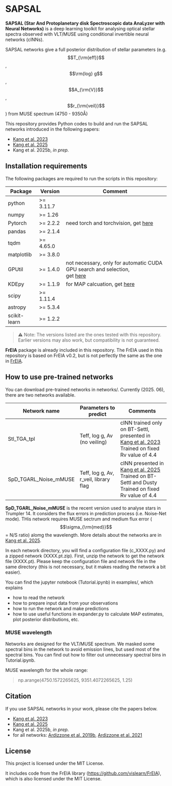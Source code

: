 # SAPSAL

**SAPSAL (Star And Protoplanetary disk Spectroscopic data AnaLyzer with Neural Networks)** is a deep learning toolkit for analysing optical stellar spectra observed with VLT/MUSE using conditional invertible neural networks (cINNs). 

SAPSAL networks give a full posterior distribution of stellar parameters (e.g. $$T_{\rm{eff}}$$, $$\rm{log} g$$,  $$A_{\rm{V}}$$,  $$r_{\rm{veil}}$$) from MUSE spectrum (4750 - 9350Å)

This repository provides Python codes to build and run the SAPSAL networks introduced in the following papers:
- [Kang et al. 2023](https://www.aanda.org/articles/aa/full_html/2023/06/aa46345-23/aa46345-23.html)
- [Kang et al. 2025](https://www.aanda.org/articles/aa/full_html/2025/05/aa50394-24/aa50394-24.html)
- Kang et al. 2025b, _in prep._


## Installation requirements
The following packages are required to run the scripts in this repository:

| Package | Version | Comment |
|---------|---------|---------|
| python  | >= 3.11.7   |  
| numpy   |  >= 1.26  | 
| Pytorch | >= 2.2.2  | need torch and torchvision, get [here](https://pytorch.org/) |
| pandas   | >= 2.1.4 |
| tqdm | >= 4.65.0 |
| matplotlib | >= 3.8.0 |
| GPUtil | >= 1.4.0 | not necessary, only for automatic CUDA GPU search and selection, <br> get [here](https://github.com/anderskm/gputil) |
| KDEpy | >= 1.1.9 | for MAP calcuation, get [here](https://kdepy.readthedocs.io/en/latest/index.html) |
| scipy | >= 1.11.4 |
| astropy | >= 5.3.4 |
| scikit-learn | >= 1.2.2 |
> ⚠️ Note: The versions listed are the ones tested with this repository.  
> Earlier versions may also work, but compatibility is not guaranteed.

**FrEIA** package is already included in this repository. The FrEIA used in this repository is based on FrEIA v0.2, but is not perfectly the same as the one in [FrEIA](https://github.com/vislearn/FrEIA).





## How to use pre-trained networks

You can download pre-trained networks in networks/. Currently (2025. 06), there are two networks available.

| Network name | Parameters to predict | Comments |
|---------|---------|---------|
| Stl_TGA_tpl | Teff, log g, Av (no veiling)  |  cINN trained only on BT-Settl, presented in [Kang et al. 2023](https://www.aanda.org/articles/aa/full_html/2023/06/aa46345-23/aa46345-23.html) <br>Trained on fixed Rv value of 4.4 |
| SpD_TGARL_Noise_mMUSE  |  Teff, log g, Av, r_veil, library flag  | cINN presented in [Kang et al. 2025](https://www.aanda.org/articles/aa/full_html/2025/05/aa50394-24/aa50394-24.html) <br>Trained on BT-Settl and Dusty<br>Trained on fixed Rv value of 4.4|

**SpD_TGARL_Noise_mMUSE** is the recent version used to analyse stars in Trumpler 14. It considers the flux errors in prediction process (i.e. Noise-Net mode). THis network requires MUSE sectrum and medium flux error ($$\sigma_{\rm{med}}$$ = N/S ratio) alomg the wavelength. More details about the networks are in [Kang et al. 2025](https://www.aanda.org/articles/aa/full_html/2025/05/aa50394-24/aa50394-24.html).

In each network directory, you will find a configuration file (c_XXXX.py) and a zipped network (XXXX.pt.zip). First, unzip the network to get the network file (XXXX.pt). Please keep the configuration file and network file in the same directory (this is not necessary, but it makes reading the network a bit easier).

You can find the jupyter notebook (Tutorial.ipynb) in examples/, which explains
- how to read the network
- how to prepare input data from your observations
- how to run the network and make predictions
- how to use useful functions in expander.py to calculate MAP estimates, plot posterior distributions, etc.

### MUSE wavelength
Networks are designed for the VLT/MUSE spectrum. We masked some spectral bins in the network to avoid emission lines, but used most of the spectral bins. You can find out how to filter out unnecessary spectral bins in Tutorial.ipynb.

MUSE wavelength for the whole range:
> np.arange(4750.1572265625, 9351.4072265625, 1.25)


  


<!--
## 필요한 내용
- 몇가지 훈련된 네트워크 세트 (pt파일, config)
- 훈련된 네트워크 사용방법 알려주는 주피터 노트북: 패키지 경로설정, 클래스 활용 기본, 포스테리어 얻기, MAP-unc 등 계산, 그림그리는 툴
- 임시로 MUSE 스펙트럼 파일 하나 예시. (example directory가 필요)
-->

## Citation
If you use SAPSAL networks in your work, please cite the papers below.
- [Kang et al. 2023](https://www.aanda.org/articles/aa/full_html/2023/06/aa46345-23/aa46345-23.html)
- [Kang et al. 2025](https://www.aanda.org/articles/aa/full_html/2025/05/aa50394-24/aa50394-24.html)
- Kang et al. 2025b, _in prep._
- for all networks: [Ardizzone et al. 2019b](https://arxiv.org/abs/1907.02392), [Ardizzone et al. 2021](https://arxiv.org/abs/2105.02104)


## License

This project is licensed under the MIT License.

It includes code from the FrEIA library (https://github.com/vislearn/FrEIA),  
which is also licensed under the MIT License.


<!--
## Features

- Conditional Invertible Neural Network (cINN) implementation based on [FrEIA](https://github.com/vislearn/FrEIA)
- Domain adaptation through adversarial training
- Modular model definitions (`models/`)
- Tools for data pre-processing, training, and evaluation

## Folder Structure



-->

